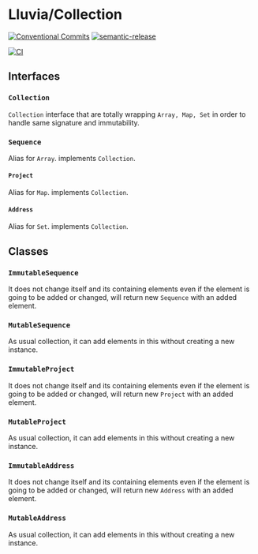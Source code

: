 # Lluvia/Collection

[![Conventional Commits](https://img.shields.io/badge/Conventional%20Commits-1.0.0-yellow.svg)](https://conventionalcommits.org)
[![semantic-release](https://img.shields.io/badge/%20%20%F0%9F%93%A6%F0%9F%9A%80-semantic--release-e10079.svg)](https://github.com/semantic-release/semantic-release)

[![CI](https://github.com/jamashita/lluvia/actions/workflows/ci.yml/badge.svg)](https://github.com/jamashita/lluvia/actions/workflows/ci.yml)

## Interfaces

### `Collection`

`Collection` interface that are totally wrapping `Array, Map, Set` in order to handle same signature and immutability.

### `Sequence`

Alias for `Array`. implements `Collection`.

#### `Project`

Alias for `Map`. implements `Collection`.

#### `Address`

Alias for `Set`. implements `Collection`.

## Classes

### `ImmutableSequence`

It does not change itself and its containing elements even if the element is going to be added or changed, will return
new `Sequence` with an added element.

### `MutableSequence`

As usual collection, it can add elements in this without creating a new instance.

### `ImmutableProject`

It does not change itself and its containing elements even if the element is going to be added or changed, will return
new `Project` with an added element.

### `MutableProject`

As usual collection, it can add elements in this without creating a new instance.

### `ImmutableAddress`

It does not change itself and its containing elements even if the element is going to be added or changed, will return
new `Address` with an added element.

### `MutableAddress`

As usual collection, it can add elements in this without creating a new instance.